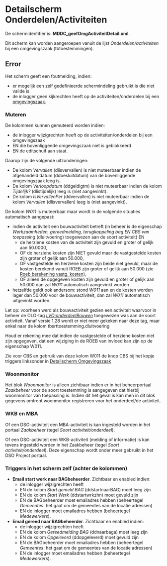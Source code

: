 # Detailscherm Onderdelen/Activiteiten

De schermidentifier is: **MDDC_geefOmgActiviteitDetail.xml**.

Dit scherm kan worden aangeroepen vanuit de lijst *Onderdelen/activiteiten* bij een omgevingszaak (tbtoestemmingen).

## Error

Het scherm geeft een foutmelding, indien:

  * er mogelijk een zelf gedefinieerde schermindeling gebruikt is die niet valide is
  * de inlogger geen kijkrechten heeft op de activiteiten/onderdelen bij een [omgevingszaak](/docs/probleemoplossing/portalen_en_moduleschermen/zaakportaal_omgeving/tegel_onderdelen/lijst_onderdelen.md).

### Muteren

De kolommen kunnen gemuteerd worden indien:

  * de inlogger wijzigrechten heeft op de activiteiten/onderdelen bij een omgevingszaak
  * EN die bovenliggende omgevingszaak niet is geblokkeerd 
  * EN de editschuif aan staat.

Daarop zijn de volgende uitzonderingen:

  * De kolom *Vervallen* (dlisvervallen) is niet muteerbaar indien de afgehandeld datum (ddbesluitdatum) van de bovenliggende omgevingszaak leeg is.
  * De kolom *Verloopdatum* (ddgeldigtm) is niet muteerbaar indien de kolom *Tijdelijk?* (dlistijdelijk) leeg is (niet aangevinkt).
  * De kolom *IsVervallenPer* (ddvervallen) is niet muteerbaar indien de kolom *Vervallen* (dlisvervallen) leeg is (niet aangevinkt).

De kolom *W011* is muteerbaar maar wordt in de volgende situaties automatisch aangepast:

  * indien de activiteit een bouwactiviteit betreft (in beheer is de eigenschap *Werkzaamheden, gereedmelding, terugkoppeling bag EN CBS van toepassing* (dluitvoering) toegewezen aan de soort activiteit) EN 
    * de herziene kosten van de activiteit zijn gevuld en groter of gelijk aan 50.0000,
    * OF de herziene kosten zijn NIET gevuld maar de vastgestelde kosten zijn groter of gelijk aan 50.000,
    * OF vastgestelde en herziene kosten zijn beide niet gevuld, maar de kosten berekend vanuit ROEB zijn groter of gelijk aan 50.000 (zie [Roeb berekening vastg. kosten](/docs/instellen_inrichten/roeb_berekening_vastg._kosten.md)),
    * OF alleen de opgegeven kosten zijn gevuld en groter of gelijk aan 50.000 dan zal *W011* automatisch aangevinkt worden
  * hetzelfde geldt ook andersom: stond *W011* aan en de kosten worden lager dan 50.000 voor de bouwactiviteit, dan zal *W011* automatisch uitgevinkt worden.

Let op: voorheen werd als bouwactiviteit gezien een activiteit waarvoor in beheer de OLO-tag *<LVO:onderdeelBouwen>* toegewezen was aan de soort activiteit. Vanaf versie 1.28 wordt er niet meer gekeken naar deze tag, maar enkel naar de kolom tbsrttoestemming.dluitvoering

Houd er rekening mee dat indien de vastgestelde of herziene kosten niet zijn opgegeven, dat een wijziging in de ROEB van invloed kan zijn op de eigenschap W011.

Zie voor CBS en gebruik van deze kolom W011 de knop CBS bij het kopje triggers linksonder in [Detailscherm Omgevingszaak](/docs/probleemoplossing/portalen_en_moduleschermen/zaakportaal_omgeving/detailscherm_omgevingszaken.md)

### Woonmonitor

Het blok *Woonmonitor* is alleen zichtbaar indien er in het beheerportaal *Zaakbeheer* voor de soort toestemming is aangegeven dat hierbij woonmonitor van toepassing is. Indien dit het geval is kan men in dit blok gegevens omtrent woonmonitor registreren voor het onderdeel/de activiteit.

### WKB en MBA

Of een DSO-activiteit een MBA-activiteit is kan ingesteld worden in het portaal *Zaakbeheer* (tegel *Soort activiteit/onderdeel*).

Of een DSO-activiteit een WKB-activiteit (melding of informatie) is kan tevens ingesteld worden in het Zaakbeheer (tegel *Soort activiteit/onderdeel*). Deze eigenschap wordt onder meer gebruikt in het DSO Project portaal.

### Triggers in het scherm zelf (achter de kolommen)

  * **Email start werk naar BAGbeheerder**. Zichtbaar en enabled indien: 
    * de inlogger wijzigrechten heeft
    * EN de kolom *Start gemeld BAG* (ddstartnaarBAG) moet leeg zijn
    * EN de kolom *Start Werk* (ddstartwrkzhn) moet gevuld zijn  
    * EN de BAGbeheerder moet emailadres hebben (beheertegel *Gemeentes*: het gaat om de gemeentes van de locatie adressen)
    * EN de inlogger moet emailadres hebben (beheertegel *Medewerkers*).
  * **Email gereed naar BAGbeheerder**. Zichtbaar en enabled indien: 
    * de inlogger wijzigrechten heeft
    * EN de kolom *Gereedmelding BAG* (ddnaarbaga) moet leeg zijn
    * EN de kolom *Opgeleverd* (ddopgeleverd) moet gevuld zijn  
    * EN de BAGbeheerder moet emailadres hebben (beheertegel *Gemeentes*: het gaat om de gemeentes van de locatie adressen)
    * EN de inlogger moet emailadres hebben (beheertegel *Medewerkers*).

